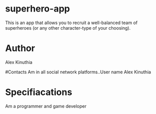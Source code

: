 # superhero-app
This is an app that allows you to recruit a well-balanced team of superheroes (or any other character-type of your choosing).

# Author
Alex Kinuthia

#Contacts
Am in all social network platforms..User name Alex Kinuthia

# Specifiacations
Am a programmer and game developer
